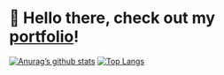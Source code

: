 # 👋 Hello there, check out my [portfolio](https://www.justinventura.tech)!

[![Anurag’s github stats](https://github-readme-stats.vercel.app/api?username=jventura1738&count_private=true&show_icons=true&theme=react)](https://github.com/jventura1738)
[![Top Langs](https://github-readme-stats.vercel.app/api/top-langs/?username=jventura1738&layout=compact&theme=react&langs_count=6&hide=jupyter%20notebook,tex,makefile,shell&hide_progress=true)](https://github.com/jventura1738)
